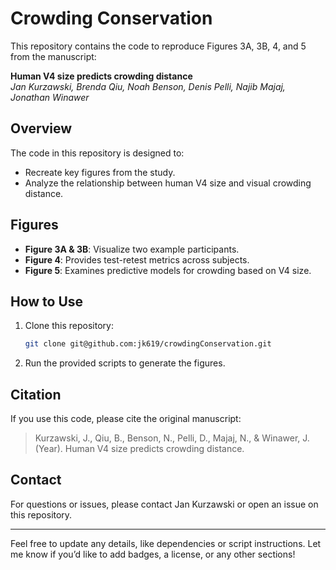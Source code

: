 # Crowding Conservation

This repository contains the code to reproduce Figures 3A, 3B, 4, and 5 from the manuscript:

**Human V4 size predicts crowding distance**\
*Jan Kurzawski, Brenda Qiu, Noah Benson, Denis Pelli, Najib Majaj, Jonathan Winawer*

## Overview

The code in this repository is designed to:

- Recreate key figures from the study.
- Analyze the relationship between human V4 size and visual crowding distance.

## Figures

- **Figure 3A & 3B**: Visualize two example participants.
- **Figure 4**: Provides test-retest metrics across subjects.
- **Figure 5**: Examines predictive models for crowding based on V4 size.

## How to Use

1. Clone this repository:
   ```bash
   git clone git@github.com:jk619/crowdingConservation.git
   ```
2. Run the provided scripts to generate the figures.

## Citation

If you use this code, please cite the original manuscript:

> Kurzawski, J., Qiu, B., Benson, N., Pelli, D., Majaj, N., & Winawer, J. (Year). Human V4 size predicts crowding distance.

## Contact

For questions or issues, please contact Jan Kurzawski or open an issue on this repository.

---

Feel free to update any details, like dependencies or script instructions. Let me know if you’d like to add badges, a license, or any other sections!

